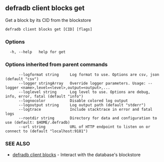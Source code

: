 ## defradb client blocks get

Get a block by its CID from the blockstore

```
defradb client blocks get [CID] [flags]
```

### Options

```
  -h, --help   help for get
```

### Options inherited from parent commands

```
      --logformat string     Log format to use. Options are csv, json (default "csv")
      --logger stringArray   Override logger parameters. Usage: --logger <name>,level=<level>,output=<output>,...
      --loglevel string      Log level to use. Options are debug, info, error, fatal (default "info")
      --lognocolor           Disable colored log output
      --logoutput string     Log output path (default "stderr")
      --logtrace             Include stacktrace in error and fatal logs
      --rootdir string       Directory for data and configuration to use (default: $HOME/.defradb)
      --url string           URL of HTTP endpoint to listen on or connect to (default "localhost:9181")
```

### SEE ALSO

* [defradb client blocks](defradb_client_blocks.md)	 - Interact with the database's blockstore

